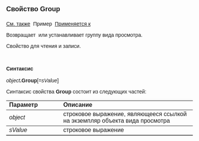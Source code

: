 <html>
<head>
<title>AsView\Group</title>
</head>

<body>

<p><strong><font size="4" face="Arial">Свойство Group<br>
<br>
</font></strong><font face="Arial"><a href="../Asview.html">См. также</a>&nbsp;
<span style="text-decoration: none underline">Пример</span>&nbsp; <a href="../Asview.html">
Применяется к</a></font></p>

<p><font face="Arial">Возвращает 
	<span lang="ru">&nbsp;или устанавливает группу </span>вид<span lang="ru">а</span> просмотр<span lang="ru">а</span>.</font></p>

<p><font face="Arial">Свойство для чтения и записи.</font></p>

<p class="label">&nbsp;</p>

<p class="label"><font face="Arial"><b>Синтаксис<br>
<br>
</b><em>object</em><strong>.Group</strong>[=<em>sValue</em>]&nbsp;</font></p>

<p><font face="Arial">Синтаксис свойства <strong>Group</strong>
состоит из следующих частей:</font></p>

<table border="1" cellPadding="5" cols="2" frame="below" rules="rows">
<TBODY>
  <tr vAlign="top">
    <td class="label" width="29%"><font face="Arial"><b>Параметр</b></font></td>
    <td class="label" width="71%"><font face="Arial"><strong>Описание</strong></font></td>
  </tr>
  <tr>
    <td width="29%"><font face="Arial"><em>object</em></font></td>
    <td width="71%"><font face="Arial">строковое выражение, являющееся 
	ссылкой на экземпляр объекта вида просмотра</font></td>
  </tr>
  <tr vAlign="top">
    <td width="29%"><font face="Arial"><em>sValue</em></font></td>
    <td width="71%"><font face="Arial">строковое выражение</font></td>
  </tr>
</TBODY>
</table>

<p class="label">&nbsp;</p>

</body>
</html>
